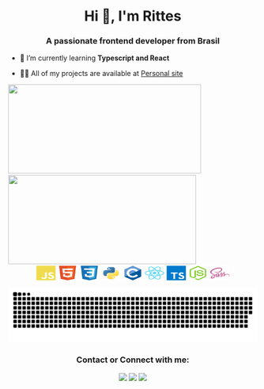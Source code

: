 <h1 align="center">Hi 👋, I'm Rittes</h1>
<h3 align="center">A passionate frontend developer from Brasil</h3>

- 🌱 I’m currently learning **Typescript and React**

- 👨‍💻 All of my projects are available at [Personal site](https://lrittes.netlify.app)

<div style="display: flex;">
<div>
  <img height="180em" width="390em" src="https://github-readme-stats.vercel.app/api?username=LRittes&show_icons=true&theme=merko&include_all_commits=true&count_private=true"/>
  <img height="180em" width="380em" src="https://github-readme-stats.vercel.app/api/top-langs/?username=LRittes&layout=compact&langs_count=16&theme=merko"/>
<div>
<div style="display: inline_block;" align = "center">
  <img align="center" alt="Rittes-Js" height="30" width="40" src="https://raw.githubusercontent.com/devicons/devicon/master/icons/javascript/javascript-plain.svg">
  <img align="center" alt="Rittes-HTML" height="30" width="40" src="https://raw.githubusercontent.com/devicons/devicon/master/icons/html5/html5-original.svg">
  <img align="center" alt="Rittes-CSS" height="30" width="40" src="https://raw.githubusercontent.com/devicons/devicon/master/icons/css3/css3-original.svg">
  <img align="center" alt="Rittes-Python" height="30" width="40" src="https://raw.githubusercontent.com/devicons/devicon/master/icons/python/python-original.svg">
  <img align="center" alt="Rittes-C" height="30" width="40" src="https://raw.githubusercontent.com/devicons/devicon/master/icons/c/c-original.svg">
  <img align="center" alt="Rittes-react" height="30" width="40" src="https://raw.githubusercontent.com/devicons/devicon/master/icons/react/react-original.svg">
  <img align="center" alt="Rittes-typescript" height="30" width="40" src="https://raw.githubusercontent.com/devicons/devicon/master/icons/typescript/typescript-original.svg">
  <img align="center" alt="Rittes-node" height="30" width="40" src="https://raw.githubusercontent.com/devicons/devicon/master/icons/nodejs/nodejs-original.svg">
  <img align="center" alt="Rittes-sass" height="30" width="40" src="https://raw.githubusercontent.com/devicons/devicon/master/icons/sass/sass-original.svg">
<div> 
<div> 
<div>                                                                                                                                                  
  

  ![Snake animation](https://github.com/LRittes/LRittes/blob/output/github-contribution-grid-snake.svg)

</div>

  <h3 align="center">Contact or Connect with me:</h3>
<a href="https://instagram.com/l.rittes" target="_blank"><img src="https://img.shields.io/badge/-Instagram-%23E4405F?style=for-the-badge&logo=instagram&logoColor=white" target="_blank"></a>
  <a href = "mailto: leandro_rittes@hotmail.com"><img src="https://img.shields.io/badge/-hotmail-%23333?style=for-the-badge&logo=hotmail&logoColor=white" target="_blank"></a>
  <a href="https://www.linkedin.com/in/leandro-rittes-3ab095138/" target="_blank"><img src="https://img.shields.io/badge/-LinkedIn-%230077B5?style=for-the-badge&logo=linkedin&logoColor=white" target="_blank"></a> 
